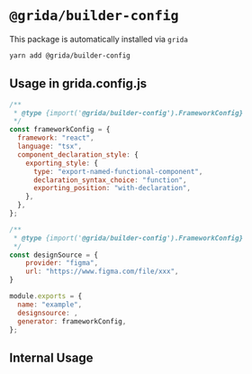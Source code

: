 # `@grida/builder-config`

This package is automatically installed via `grida`

```bash
yarn add @grida/builder-config
```

## Usage in grida.config.js

```js
/**
 * @type {import('@grida/builder-config').FrameworkConfig}
 */
const frameworkConfig = {
  framework: "react",
  language: "tsx",
  component_declaration_style: {
    exporting_style: {
      type: "export-named-functional-component",
      declaration_syntax_choice: "function",
      exporting_position: "with-declaration",
    },
  },
};

/**
 * @type {import('@grida/builder-config').FrameworkConfig}
 */
const designSource = {
    provider: "figma",
    url: "https://www.figma.com/file/xxx",
}

module.exports = {
  name: "example",
  designsource: ,
  generator: frameworkConfig,
};
```

## Internal Usage
